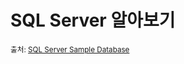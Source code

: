 # SQL Server 알아보기 
  
  <sub>출처: [SQL Server Sample Database](https://www.sqlservertutorial.net/sql-server-sample-database/)</sub> 
